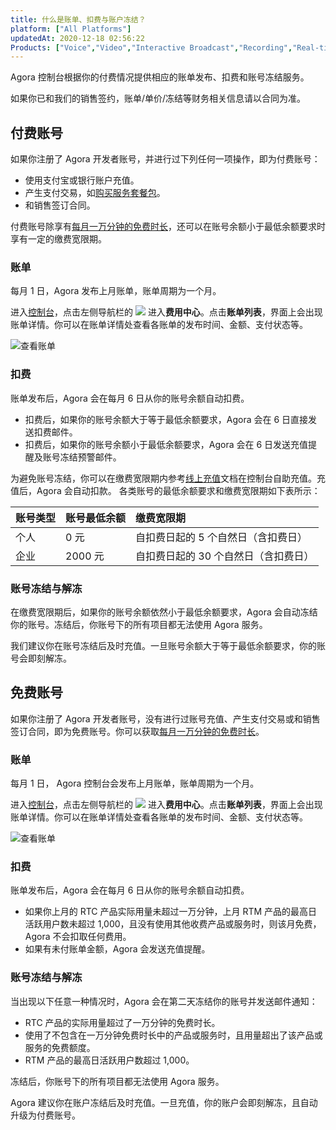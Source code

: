 ```yaml
---
title: 什么是账单、扣费与账户冻结？
platform: ["All Platforms"]
updatedAt: 2020-12-18 02:56:22
Products: ["Voice","Video","Interactive Broadcast","Recording","Real-time-Messaging","RTSA","cloud-recording","Aliyun Audio Moderation","Kingsoft Audio Moderation","Volcengine AI Vision"]
---
```

Agora 控制台根据你的付费情况提供相应的账单发布、扣费和账号冻结服务。

<div class="alert note">如果你已和我们的销售签约，账单/单价/冻结等财务相关信息请以合同为准。</div>

## 付费账号

如果你注册了 Agora 开发者账号，并进行过下列任何一项操作，即为付费账号：

- 使用支付宝或银行账户充值。
- 产生支付交易，如[购买服务套餐包](https://docs.agora.io/cn/faq/pricing_package_minute)。
- 和销售签订合同。

付费账号除享有[每月一万分钟的免费时长](https://docs.agora.io/cn/faq/billing_free)，还可以在账号余额小于最低余额要求时享有一定的缴费宽限期。

### 账单

每月 1 日，Agora 发布上月账单，账单周期为一个月。

进入[控制台](https://dashboard.agora.io/)，点击左侧导航栏的 ![](https://web-cdn.agora.io/docs-files/1597304684200) 进入**费用中心**。点击**账单列表**，界面上会出现账单详情。你可以在账单详情处查看各账单的发布时间、金额、支付状态等。

![查看账单](https://web-cdn.agora.io/docs-files/1597304714277)

### 扣费

账单发布后，Agora 会在每月 6 日从你的账号余额自动扣费。

- 扣费后，如果你的账号余额大于等于最低余额要求，Agora 会在 6 日直接发送扣费邮件。
- 扣费后，如果你的账号余额小于最低余额要求，Agora 会在 6 日发送充值提醒及账号冻结预警邮件。

为避免账号冻结，你可以在缴费宽限期内参考[线上充值](https://docs.agora.io/cn/Agora%20Platform/online_payment?platform=All%20Platforms)文档在控制台自助充值。充值后，Agora 会自动扣款。
各类账号的最低余额要求和缴费宽限期如下表所示：



| 账号类型 | 账号最低余额 | 缴费宽限期                           |
| :------- | :----------- | :----------------------------------- |
| 个人     | 0 元         | 自扣费日起的 5 个自然日（含扣费日）  |
| 企业     | 2000 元      | 自扣费日起的 30 个自然日（含扣费日） |



### 账号冻结与解冻

在缴费宽限期后，如果你的账号余额依然小于最低余额要求，Agora 会自动冻结你的账号。冻结后，你账号下的所有项目都无法使用 Agora 服务。

我们建议你在账号冻结后及时充值。一旦账号余额大于等于最低余额要求，你的账号会即刻解冻。

## 免费账号

如果你注册了 Agora 开发者账号，没有进行过账号充值、产生支付交易或和销售签订合同，即为免费账号。你可以获取[每月一万分钟的免费时长](https://docs.agora.io/cn/faq/billing_free)。

### 账单

每月 1 日， Agora 控制台会发布上月账单，账单周期为一个月。

进入[控制台](https://dashboard.agora.io/)，点击左侧导航栏的 ![](https://web-cdn.agora.io/docs-files/1597304684200) 进入**费用中心**。点击**账单列表**，界面上会出现账单详情。你可以在账单详情处查看各账单的发布时间、金额、支付状态等。

![查看账单](https://web-cdn.agora.io/docs-files/1597304714277)

### 扣费

账单发布后，Agora 会在每月 6 日从你的账号余额自动扣费。
- 如果你上月的 RTC 产品实际用量未超过一万分钟，上月 RTM 产品的最高日活跃用户数未超过 1,000，且没有使用其他收费产品或服务时，则该月免费，Agora 不会扣取任何费用。
- 如果有未付账单金额，Agora 会发送充值提醒。


### 账号冻结与解冻

当出现以下任意一种情况时，Agora 会在第二天冻结你的账号并发送邮件通知：
- RTC 产品的实际用量超过了一万分钟的免费时长。
- 使用了不包含在一万分钟免费时长中的产品或服务时，且用量超出了该产品或服务的免费额度。
- RTM 产品的最高日活跃用户数超过 1,000。

<div class="alert warning">冻结后，你账号下的所有项目都无法使用 Agora 服务。</div>


Agora 建议你在账户冻结后及时充值。一旦充值，你的账户会即刻解冻，且自动升级为付费账号。




